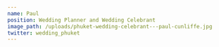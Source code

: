 ```yaml
---
name: Paul
position: Wedding Planner and Wedding Celebrant
image_path: /uploads/phuket-wedding-celebrant---paul-cunliffe.jpg
twitter: wedding_phuket
---
```


